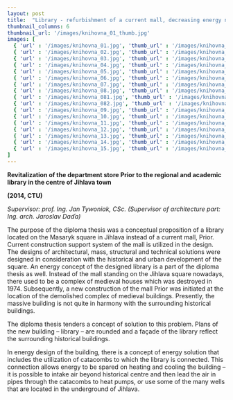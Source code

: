 ```yaml
---
layout: post
title:  "Library - refurbishment of a current mall, decreasing energy need"
thumbnail_columns: 6
thumbnail_url: '/images/knihovna_01_thumb.jpg'
images: [
  { 'url' : '/images/knihovna_01.jpg', 'thumb_url' : '/images/knihovna_01_thumb.jpg', 'title' : 'view from the upper square' },
  { 'url' : '/images/knihovna_02.jpg', 'thumb_url' : '/images/knihovna_02_thumb.jpg', 'title' : 'view from the bottom square' },
  { 'url' : '/images/knihovna_03.jpg', 'thumb_url' : '/images/knihovna_03_thumb.jpg', 'title' : 'view from the bottom square' },
  { 'url' : '/images/knihovna_04.jpg', 'thumb_url' : '/images/knihovna_04_thumb.jpg', 'title' : 'view from the upper square' },
  { 'url' : '/images/knihovna_05.jpg', 'thumb_url' : '/images/knihovna_05_thumb.jpg', 'title' : 'interior-colouring according to different levels' },
  { 'url' : '/images/knihovna_06.jpg', 'thumb_url' : '/images/knihovna_06_thumb.jpg', 'title' : 'interior-colouring according to different levels' },
  { 'url' : '/images/knihovna_07.jpg', 'thumb_url' : '/images/knihovna_07_thumb.jpg', 'title' : 'interior-colouring according to different levels' },
  { 'url' : '/images/knihovna_08.jpg', 'thumb_url' : '/images/knihovna_08_thumb.jpg', 'title' : 'interior-colouring according to different levels' },
  { 'url' : '/images/knihovna_081.jpg', 'thumb_url' : '/images/knihovna_081_thumb.jpg', 'title' : 'interior-colouring according to different levels' },
  { 'url' : '/images/knihovna_082.jpg', 'thumb_url' : '/images/knihovna_082_thumb.jpg', 'title' : 'interior-colouring according to different levels' },
  { 'url' : '/images/knihovna_09.jpg', 'thumb_url' : '/images/knihovna_09_thumb.jpg', 'title' : 'location' },
  { 'url' : '/images/knihovna_10.jpg', 'thumb_url' : '/images/knihovna_10_thumb.jpg', 'title' : 'entrance floor plan' },
  { 'url' : '/images/knihovna_11.jpg', 'thumb_url' : '/images/knihovna_11_thumb.jpg', 'title' : 'typical floor plan' },
  { 'url' : '/images/knihovna_12.jpg', 'thumb_url' : '/images/knihovna_12_thumb.jpg', 'title' : 'fifth floor plan' },
  { 'url' : '/images/knihovna_13.jpg', 'thumb_url' : '/images/knihovna_13_thumb.jpg', 'title' : 'section' },
  { 'url' : '/images/knihovna_14.jpg', 'thumb_url' : '/images/knihovna_14_thumb.jpg', 'title' : 'energy scheme' },
  { 'url' : '/images/knihovna_15.jpg', 'thumb_url' : '/images/knihovna_15_thumb.jpg', 'title' : 'energy performances' },
]
---
```

<p><b>Revitalization of the department store Prior to the regional and academic library in the centre of Jihlava town</b></p>

<p><b>(2014, CTU)</b></p>

<p><i>Supervisor: prof. Ing. Jan Tywoniak, CSc. (Supervisor of architecture part: Ing. arch. Jaroslav Daďa)</i></p>

<p>The purpose of the diploma thesis was a conceptual proposition of a library located on the Masaryk square in Jihlava instead of a current mall, Prior. Current construction support system of the mall is utilized in the design. The designs of architectural, mass, structural and technical solutions were designed in consideration with the historical and urban development of the square. An energy concept of the designed library is a part of the diploma thesis as well. Instead of the mall standing on the Jihlava square nowadays, there used to be a complex of medieval houses which was destroyed in 1974. Subsequently, a new construction of the mall Prior was initiated at the location of the demolished complex of medieval buildings. Presently, the massive building is not quite in harmony with the surrounding historical buildings.</p>

<p>The diploma thesis tenders a concept of solution to this problem. Plans of the new building – library – are rounded and a façade of the library reflect the surrounding historical buildings.</p>

<p>In energy design of the building, there is a concept of energy solution that includes the utilization of catacombs to which the library is connected. This connection allows energy to be spared on heating and cooling the building – it is possible to intake air beyond historical centre and then lead the air in pipes through the catacombs to heat pumps, or use some of the many wells that are located in the underground of Jihlava.</p>
